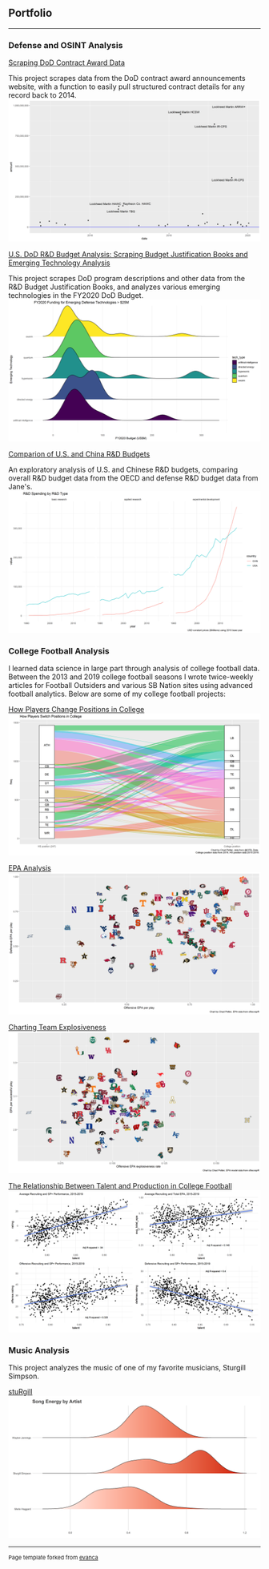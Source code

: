 ## Portfolio

---
### Defense and OSINT Analysis
[Scraping DoD Contract Award Data](https://github.com/cgpeltier/Defense/blob/master/dod_contract_award_scraping.md)

This project scrapes data from the DoD contract award announcements website, with a function to easily pull structured contract details for any record back to 2014. 
<img src="images/hypersonic_awards_timeline.png"/>

[U.S. DoD R&D Budget Analysis: Scraping Budget Justification Books and Emerging Technology Analysis](https://github.com/cgpeltier/Defense/blob/master/dod_budget_scraping.md)

This project scrapes DoD program descriptions and other data from the R&D Budget Justification Books, and analyzes various emerging technologies in the FY2020 DoD Budget.
<img src="images/tech_type_20_ridge_top.png"/>

[Comparion of U.S. and China R&D Budgets](https://github.com/cgpeltier/Defense/blob/master/rd_investment_project.md)

An exploratory analysis of U.S. and Chinese R&D budgets, comparing overall R&D budget data from the OECD and defense R&D budget data from Jane's.
<img src="images/rd_spending.png"/>

### College Football Analysis
I learned data science in large part through analysis of college football data. Between the 2013 and 2019 college football seasons I wrote twice-weekly articles for Football Outsiders and various SB Nation sites using advanced football analytics. Below are some of my college football projects:

[How Players Change Positions in College](https://github.com/cgpeltier/CFB_EPA/blob/master/roster_position_project.md)
<img src="images/positions.png"/>

[EPA Analysis](https://github.com/cgpeltier/CFB_EPA/blob/master/epa_analysis.md)
<img src="images/epa_off_def.png"/>

[Charting Team Explosiveness](https://github.com/cgpeltier/CFB_EPA/blob/master/charting_team_explosiveness.md)
<img src="images/epa_explosive_avg_epa.png"/>

[The Relationship Between Talent and Production in College Football](https://github.com/cgpeltier/CFB_EPA/blob/master/talent_production_project.md)
<img src="images/talent_tests.png"/>

### Music Analysis
This project analyzes the music of one of my favorite musicians, Sturgill Simpson. 

[stuRgill](https://github.com/cgpeltier/Music/blob/master/stuRgill.md)
<img src="images/artist_comp_energy.png"/>



---
<p style="font-size:11px">Page template forked from <a href="https://github.com/evanca/quick-portfolio">evanca</a></p>
<!-- Remove above link if you don't want to attibute -->
